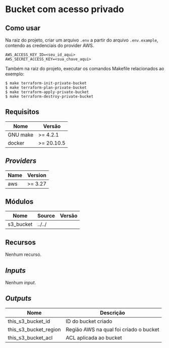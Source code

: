# Bucket com acesso privado

## Como usar

Na raiz do projeto, criar um arquivo `.env` a partir do arquivo `.env.example`, contendo as credenciais do provider AWS.

```
AWS_ACCESS_KEY_ID=<seu_id_aqui>
AWS_SECRET_ACCESS_KEY=<sua_chave_aqui>
```

Também na raiz do projeto, executar os comandos Makefile relacionados ao exemplo:

```
$ make terraform-init-private-bucket
$ make terraform-plan-private-bucket
$ make terraform-apply-private-bucket
$ make terraform-destroy-private-bucket
```

## Requisitos

| Nome | Versão |
|------|---------|
| GNU make | >= 4.2.1 |
| docker | >= 20.10.5 |

## _Providers_

| Name | Version |
|------|---------|
| aws | >= 3.27 |

## Módulos

| Nome | Source | Versão |
|------|--------|---------|
| s3_bucket | ../../ |  |

## Recursos

Nenhum recurso.

## _Inputs_

Nenhum _input_.

## _Outputs_

| Nome | Descrição |
|------|-------------|
| this\_s3\_bucket\_id | ID do bucket criado |
| this\_s3\_bucket\_region | Região AWS na qual foi criado o bucket |
| this\_s3\_bucket\_acl | ACL aplicada ao bucket |
